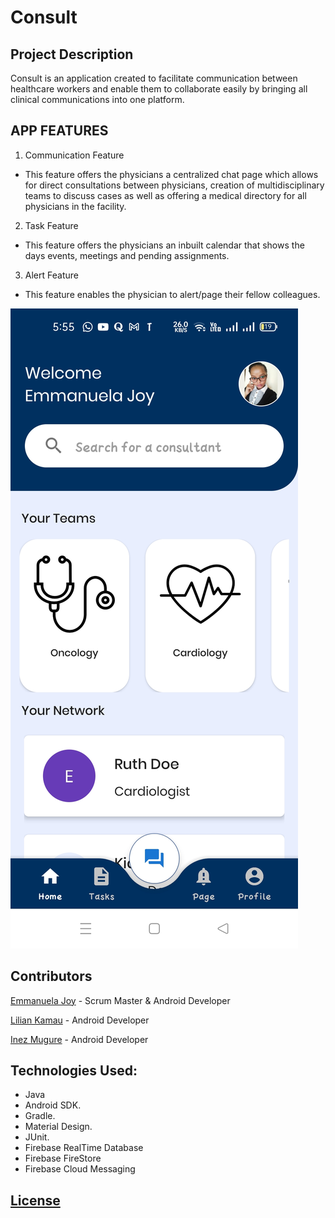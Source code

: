 # Consult

## Project Description

<p>Consult is an application created to facilitate communication between healthcare workers and enable them to collaborate easily by bringing all clinical communications into one platform.</p>

## APP FEATURES

1. Communication Feature

- This feature offers the physicians a centralized chat page which allows for direct consultations between physicians, creation of multidisciplinary teams to discuss cases as well as offering a medical directory for all physicians in the facility.

2. Task Feature

- This feature offers the physicians an inbuilt calendar that shows the days events, meetings and pending assignments.

3. Alert Feature

- This feature enables the physician to alert/page their fellow colleagues.

![Splash Image](app/src/main/res/drawable/dashboard.jpg)

## Contributors

[Emmanuela Joy](https://github.com/EmmanuelaJoy) - Scrum Master & Android Developer</p>
[Lilian Kamau](https://github.com/lilianjerikamau) - Android Developer</p>
[Inez Mugure](https://github.com/Mugure-Inez) - Android Developer</p>

## Technologies Used:

- Java
- Android SDK.
- Gradle.
- Material Design.
- JUnit.
- Firebase RealTime Database
- Firebase FireStore
- Firebase Cloud Messaging

## [License](https://github.com/EmmanuelaJoy/Dr-Little/blob/main/LICENSE)
